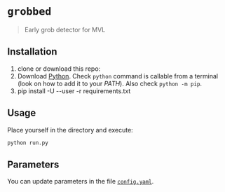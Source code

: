 # `grobbed`

> Early grob detector for MVL

## Installation

1. clone or download this repo:
1. Download [Python][python url]. Check `python` command is callable from a
   terminal (look on how to add it to your _PATH_). Also check
   `python -m pip`.
1. pip install -U --user -r requirements.txt

## Usage

Place yourself in the directory and execute:

```sh
python run.py
```

## Parameters

You can update parameters in the file [`config.yaml`][config path].

[config path]: ./config.yaml
[python url]: https://www.python.org/downloads
